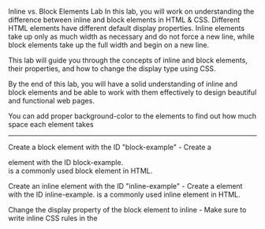 Inline vs. Block Elements Lab
In this lab, you will work on understanding the difference between inline and block elements in HTML & CSS. Different HTML elements have different default display properties. Inline elements take up only as much width as necessary and do not force a new line, while block elements take up the full width and begin on a new line.

This lab will guide you through the concepts of inline and block elements, their properties, and how to change the display type using CSS.

By the end of this lab, you will have a solid understanding of inline and block elements and be able to work with them effectively to design beautiful and functional web pages.

You can add proper background-color to the elements to find out how much space each element takes

-----------------------------

Create a block element with the ID "block-example" - Create a <div> element with the ID block-example. <div> is a commonly used block element in HTML.

Create an inline element with the ID "inline-example" - Create a <span> element with the ID inline-example. <span> is a commonly used inline element in HTML.

Change the display property of the block element to inline - Make sure to write inline CSS rules in the <style> tag inside the <head> element. Change the display property of the block-example element to inline.

Change the display property of the inline element to block - Make sure to write inline CSS rules in the <style> tag inside the <head> element. Change the display property of the inline-example element to block.

Create an inline-block element with the ID "inline-block-example" - Create a <div> element with the ID inline-block-example, and using CSS in the <style> tag, change its display property to inline-block.